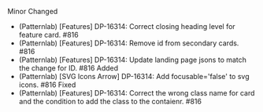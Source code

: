 Minor
Changed
- (Patternlab) [Features] DP-16314: Correct closing heading level for feature card. #816
- (Patternlab) [Features] DP-16314: Remove id from secondary cards. #816
- (Patternlab) [Features] DP-16314: Update landing page jsons to match the change for ID. #816
Added
- (Patternlab) [SVG Icons Arrow] DP-16314: Add focusable='false' to svg icons. #816
Fixed
- (Patternlab) [Features] DP-16314: Correct the wrong class name for card and the condition to add the class to the contaienr. #816
